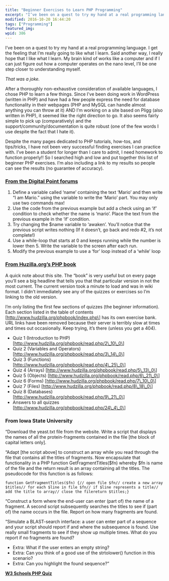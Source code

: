 ```yaml
---
title: "Beginner Exercises to Learn PHP Programming"
excerpt: "I’ve been on a quest to try my hand at a real programming language. I get the feeling that I’m really going to like what I learn."
modified: 2016-10-20 16:44:20
tags: ["Programming"]
featured_img:
wpid: 386
---
```



I’ve been on a quest to try my hand at a real programming language. I get the feeling that I’m really going to like what I learn. Said another way, I really hope that I like what I learn. My brain kind of works like a computer and if I can just figure out how a computer operates on the nano level, I’ll be one step closer to understanding myself.

_That was a joke._

After a thoroughly non-exhaustive consideration of available languages, I chose PHP to learn a few things. Since I’ve been doing work in WordPress (written in PHP) and have had a few people express the need for database functionality in their webpages (PHP and MySQL can handle almost anything you can throw at it) AND I’m working on a site based on Pligg (also written in PHP), it seemed like the right direction to go. It also seems fairly simple to pick up (comparatively) and the support/community/documentation is quite robust (one of the few words I use despite the fact that I hate it).

Despite the many pages dedicated to PHP tutorials, how-tos, and tips/tricks, I have not been very successful finding exercises I can practice with. I’ve been a student for longer than I care to admit, I need homework to function properly!! So I searched high and low and put together this list of beginner PHP exercises. I’m also including a link to my results so people can see the results (no guarantee of accuracy).

### [**From the Digital Point forums**](http://forums.digitalpoint.com/showthread.php?t=642480)

1. Define a variable called ‘name’ containing the text ‘Mario’ and then write “I am Mario.” using the variable to write the ‘Mario’ part. You may only use two commands max!
2. Use the code from the previous example but add a check using an ‘if’ condition to check whether the name is ‘mario’. Place the text from the previous example in the ‘if’ condition.
3. Try changing the $name variable to ‘awaken’. You’ll notice that the previous script writes nothing (If it doesn’t, go back and redo #2, it’s not complete!)
4. Use a while-loop that starts at 0 and keeps running while the number is lower then 5. Write the variable to the screen after each run.
5. Modify the previous example to use a ‘for’ loop instead of a ‘while’ loop

### [**From Huzilla.org’s PHP book**](http://www.hudzilla.org/phpbook/)

A quick note about this site. The “book” is very useful but on every page you’ll see a big headline that tells you that that particular version in not the most current. The current version took a minute to load and was in wiki format. I didn’t immediately see any of the quizzes or exercises so I’m linking to the old version.

I’m only listing the first few sections of quizzes (the beginner information). Each section listed in the table of contents \[http://www.hudzilla.org/phpbook/index.php\] has its own exercise bank. URL links have been removed because their server is terribly slow at times and times out occasionally. Keep trying, it’s there (unless you get a 404).

- Quiz 1 (Introduction to PHP) \[http://www.hudzilla.org/phpbook/read.php/2\_10\_0\]
- Quiz 2 (Variables and Operators) \[http://www.hudzilla.org/phpbook/read.php/3\_14\_0\]
- Quiz 3 (Functions) \[http://www.hudzilla.org/phpbook/read.php/4\_25\_0\]
- Quiz 4 (Arrays) \[http://www.hudzilla.org/phpbook/read.php/5\_13\_0\]
- Quiz 5 (Objects) \[http://www.hudzilla.org/phpbook/read.php/6\_21\_0\]
- Quiz 6 (Forms) \[http://www.hudzilla.org/phpbook/read.php/7\_10\_0\]
- Quiz 7 (Files) \[http://www.hudzilla.org/phpbook/read.php/8\_18\_0\]
- Quiz 8 (Databases) \[http://www.hudzilla.org/phpbook/read.php/9\_21\_0\]
- Answers to all quizzes \[http://www.hudzilla.org/phpbook/read.php/24\_4\_0\]

### **From Iowa State University**

“Download the <a>yeast.txt</a> file from the website. Write a script that displays the names of all the protein-fragments contained in the file \[the block of capital letters only\].

“Adapt \[the script above\] to construct an array while you read through the file that contains all the titles of fragments. Now encapsulate that functionality in a PHP function GetFragmentTitles($fn) whereby $fn is name of the file and the return result is an array containing all the titles. The pseudocode for this function is as follows:

`function GetFragmentTitles($fn) {// open file $fn// create a new array $titles// for each $line in file $fn// if $line represents a title// add the title to array// close the filereturn $titles;}`

“Construct a form where the end-user can enter (part of) the name of a fragment. A second script subsequently searches the titles to see if (part of) the name occurs in the file. Report on how many fragments are found.

“Simulate a BLAST-search interface: a user can enter part of a sequence and your script should report if and where the subsequence is found. Use really small fragments to see if they show up multiple times. What do you report if no fragments are found?

- Extra: What if the user enters an empty string?
- Extra: Can you think of a good use of the strtolower() function in this scenario?
- Extra: Can you highlight the found sequence?”

**[W3 Schools PHP Quiz ](http://www.w3schools.com/quiztest/quiztest.asp?qtest=PHP)**
